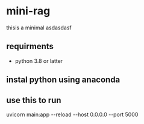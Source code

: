 # mini-rag

thisis a minimal asdasdasf
 

 ## requirments 

 - python 3.8 or latter 

 ## instal python using anaconda 

 ## use this to run
  uvicorn main:app --reload --host 0.0.0.0 --port 5000